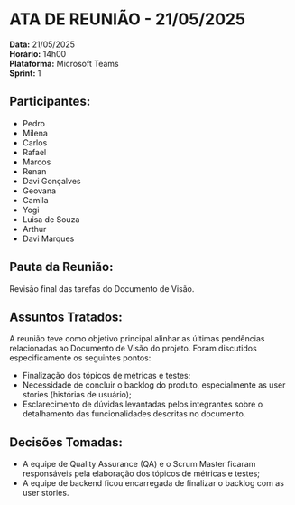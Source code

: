 # ATA DE REUNIÃO - 21/05/2025

**Data:** 21/05/2025  
**Horário:** 14h00  
**Plataforma:** Microsoft Teams  
**Sprint:** 1  

## Participantes:
- Pedro  
- Milena  
- Carlos  
- Rafael  
- Marcos  
- Renan  
- Davi Gonçalves  
- Geovana  
- Camila  
- Yogi  
- Luisa de Souza  
- Arthur  
- Davi Marques  

## Pauta da Reunião:
Revisão final das tarefas do Documento de Visão.

## Assuntos Tratados:
A reunião teve como objetivo principal alinhar as últimas pendências relacionadas ao Documento de Visão do projeto. Foram discutidos especificamente os seguintes pontos:  
- Finalização dos tópicos de métricas e testes;  
- Necessidade de concluir o backlog do produto, especialmente as user stories (histórias de usuário);  
- Esclarecimento de dúvidas levantadas pelos integrantes sobre o detalhamento das funcionalidades descritas no documento.

## Decisões Tomadas:
- A equipe de Quality Assurance (QA) e o Scrum Master ficaram responsáveis pela elaboração dos tópicos de métricas e testes;  
- A equipe de backend ficou encarregada de finalizar o backlog com as user stories.
